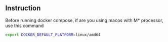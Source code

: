 ## Instruction

Before running docker compose, if are you using macos with M* processor, use this command

```bash
export DOCKER_DEFAULT_PLATFORM=linux/amd64
```
